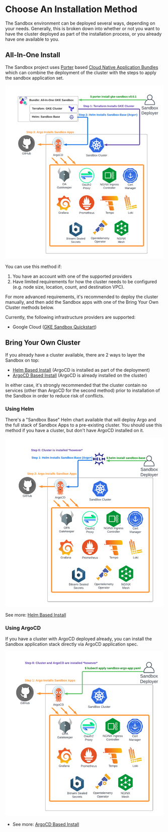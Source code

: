 # Choose An Installation Method

The Sandbox environment can be deployed several ways, depending on your needs.
Generally, this is broken down into whether or not you want to have the cluster deployed as part
of the installation process, or you already have one available to you.

## All-In-One Install

The Sandbox project uses [Porter](https://porter.sh/) based [Cloud Native Application Bundles](https://cnab.io/)
which can combine the deployment of the cluster with the steps to apply the sandbox application set. 

![All In One Deploy](../img/sandbox-all-in-one-gke.png)

You can use this method if:

1. You have an account with one of the supported providers
2. Have limited requirements for how the cluster needs to be configured (e.g. node size, location, count, and destination VPC).

For more advanced requirements, it's recommended to deploy the cluster manually, and then add the Sandbox apps with one of the
Bring Your Own Cluster methods below.

Currently, the following infrastructure providers are supported:

* Google Cloud ([GKE Sandbox Quickstart](all-in-one-gke.md))

## Bring Your Own Cluster

If you already have a cluster available, there are 2 ways to layer the Sandbox on top:

* [Helm Based Install](byoc-helm.md) (ArgoCD is installed as part of the deployment)
* [ArgoCD Based Install](byoc-argocd.md) (ArgoCD is already installed on the cluster)

In either case, it's strongly recommended that the cluster contain no services
(other than ArgoCD for the second method) prior to installation of the Sandbox in order to reduce risk of conflicts.

### Using Helm
There's a "Sandbox Base" Helm chart available that will deploy Argo and the full stack of Sandbox Apps to 
a pre-existing cluster. You should use this method if you have a cluster, but don't have ArgoCD installed on it.

![Bring Your Own Cluster Deploy](../img/sandbox-byoc-helm.png)

See more: [Helm Based Install](byoc-helm.md)

### Using ArgoCD
If you have a cluster with ArgoCD deployed already, you can install the Sandbox application stack directly
via ArgoCD application spec.

![Bring Your Own Cluster Deploy - ArgoCD](../img/sandbox-byoc-argo.png)


* See more: [ArgoCD Based Install](byoc-argocd.md)